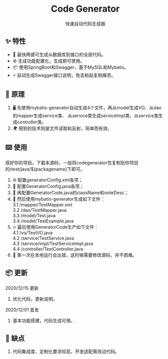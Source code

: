 <h1 align="center">Code Generator</h1>
<div align="center">
快速自动代码生成器
</div>

## ✨ 特性
- 🌈 最快两键可生成从数据库到接口的全部代码。
- ⚙️ 生成功能配置化，生成即可使用。
- 📦 使用SpringBoot和Swagger，基于MySQL和Mybatis。
- ⚡ 自动生成Swagger接口说明，免去粘贴复制痛苦。

## 🔨 原理
1. 🖥 先使用mybatis-generator自动生成4个文件，再从model生成VO、从dao的mapper生成service类、
  从service类生成serviceImpl类、从service类生成controller类。
2. 🌍 用到的技术则是文件读取和反射，简单而有效。

## ⌨️ 使用
搭好你的项目。下载本源码，一般将codegenerator包复制到你项目的/test/java/${packagename}下即可。
1. 🌐 配置generatorConfig.xml各项；
2. 🤝 配置GeneratorConfig.java各项；
3. 🐞 再配置GeneratorCode.java的className和noteDesc；
4. 📖 然后使用mybatis-generator生成如下文件：<br/>
  3.1 /mapper/TestMapper.xml <br/>
  3.2 /dao/TestMapper.java <br/>
  3.3 /model/Test.java <br/>
  3.4 /model/TestExample.java <br/>
5. 🔥 最后使用GeneratorCode生产如下文件： <br/>
  4.1 /vo/TestVO.java <br/>
  4.2 /service/TestService.java <br/>
  4.3 /service/impl/TestServiceImpl.java <br/>
  4.4 /controller/TestController.java <br/>
6. 🌟 第一次在本地运行会出错，这时候需要修改源码，并不困难。
  
## 📦 更新
2020/12/15 更新
   1. 优化代码，更新说明。

2020/12/01 首发
   1. 基本功能搭建，代码生成可用。

## 🌈 缺点
1. 代码集成度、定制化要求较高，开发适配需改动代码。
